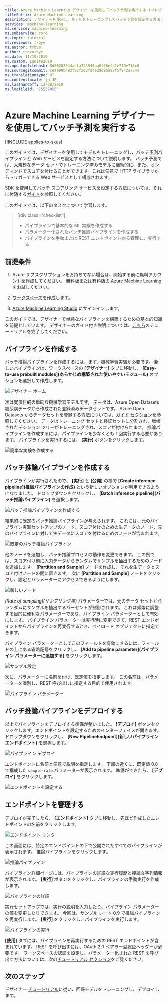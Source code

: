 ```yaml
---
title: Azure Machine Learning デザイナーを使用してバッチ予測を実行する (プレビュー)
titleSuffix: Azure Machine Learning
description: デザイナーを使用し、モデルをトレーニングしてバッチ予測を設定する方法について説明します。 HTTP ライブラリからトリガーできる、パラメーター化された Web サービスとしてパイプラインをデプロイします。
services: machine-learning
ms.service: machine-learning
ms.subservice: core
ms.topic: tutorial
ms.reviewer: trbye
ms.author: trbye
author: trevorbye
ms.date: 11/19/2019
ms.custom: Ignite2019
ms.openlocfilehash: 8d80282044adfa723940aa6f68efc1e719e713c0
ms.sourcegitcommit: ce4a99b493f8cf2d2fd4e29d9ba92f5f942a754c
ms.translationtype: HT
ms.contentlocale: ja-JP
ms.lasthandoff: 12/28/2019
ms.locfileid: "75532055"
---
```

# <a name="run-batch-predictions-using-azure-machine-learning-designer"></a>Azure Machine Learning デザイナーを使用してバッチ予測を実行する
[!INCLUDE [applies-to-skus](../../includes/aml-applies-to-basic-enterprise-sku.md)]

このガイドでは、デザイナーを使用してモデルをトレーニングし、バッチ予測パイプラインと Web サービスを設定する方法について説明します。 バッチ予測では、大規模なデータ セットでトレーニング済みモデルに継続的に、また、オンデマンドでスコアを付けることができます。これは任意で HTTP ライブラリからトリガーできる Web サービスとして構成されます。 

SDK を使用してバッチ スコアリング サービスを設定する方法については、それに付随する[ガイド](how-to-run-batch-predictions.md)を参照してください。

このガイドでは、以下のタスクについて学習します。

> [!div class="checklist"]
> * パイプラインで基本的な ML 実験を作成する
> * パラメーター化されたバッチ推論パイプラインを作成する
> * パイプラインを手動または REST エンドポイントから管理し、実行する

## <a name="prerequisites"></a>前提条件

1. Azure サブスクリプションをお持ちでない場合は、開始する前に無料アカウントを作成してください。 [無料版または有料版の Azure Machine Learning](https://aka.ms/AMLFree) をお試しください。

1. [ワークスペース](tutorial-1st-experiment-sdk-setup.md)を作成します。

1. [Azure Machine Learning Studio](https://ml.azure.com/) にサインインします。

このガイドでは、デザイナーで単純なパイプラインを構築するための基本的知識を前提としています。 デザイナーのガイド付き説明については、[こちら](tutorial-designer-automobile-price-train-score.md)のチュートリアルを完了してください。 

## <a name="create-a-pipeline"></a>パイプラインを作成する

バッチ推論パイプラインを作成するには、まず、機械学習実験が必要です。 新しいパイプラインは、ワークスペースの **[デザイナー]** タブに移動し、 **[Easy-to-use prebuilt modules]\(あらかじめ構築された使いやすいモジュール\)** オプションを選択して作成します。

![デザイナー ホーム](./media/how-to-run-batch-predictions-designer/designer-batch-scoring-1.png)

次は実演目的の単純な機械学習モデルです。 データは、Azure Open Datasets 糖尿病データから作成された登録済みデータセットです。 Azure Open Datasets からデータセットを登録する方法については、[ガイド セクション](how-to-create-register-datasets.md#create-datasets-with-azure-open-datasets)を参照してください。 データはトレーニング セットと検証セットに分割され、増幅されたデシジョン ツリーがトレーニングされ、スコアが付けられます。 推論パイプラインを作成するには、パイプラインを少なくとも 1 回実行する必要があります。 パイプラインを実行するには、 **[実行]** ボタンをクリックします。

![簡単な実験を作成する](./media/how-to-run-batch-predictions-designer/designer-batch-scoring-2.png)

## <a name="create-a-batch-inference-pipeline"></a>バッチ推論パイプラインを作成する

パイプラインが実行されたので、 **[実行]** と **[公開]** の横で **[Create inference pipeline]\(推論パイプラインの作成\)** という新しいオプションが利用できるようになりました。 ドロップダウンをクリックし、 **[Batch inference pipeline]\(バッチ推論パイプライン\)** を選択します。

![バッチ推論パイプラインを作成する](./media/how-to-run-batch-predictions-designer/designer-batch-scoring-5.png)

結果的に既定のバッチ推論パイプラインが与えられます。 これには、元のパイプライン実験セットアップのノード、スコア付けのための生データのノード、元のパイプラインに対して生データにスコアを付けるためのノードが含まれます。

![既定のバッチ推論パイプライン](./media/how-to-run-batch-predictions-designer/designer-batch-scoring-6.png)

他のノードを追加し、バッチ推論プロセスの動作を変更できます。 この例では、スコア付け前に入力データからランダムでサンプルを抽出するためのノードを追加します。 **[Partition and Sample]** ノードを作成し、それを生データとスコア付けノードの間に置きます。 次に **[Partition and Sample]** ノードをクリックし、設定とパラメーターにアクセスできるようにします。

![新しいノード](./media/how-to-run-batch-predictions-designer/designer-batch-scoring-7.png)

*[Rate of sampling]\(サンプリング率\)* パラメーターでは、元のデータ セットからランダムにサンプルを抽出するパーセントが制御されます。 これは頻繁に調整する目的に便利なパラメーターであり、パイプライン パラメーターとして有効にします。 パイプライン パラメーターは実行時に変更できて、REST エンドポイントからパイプラインを再実行するとき、ペイロード オブジェクトに指定できます。 

パイプライン パラメーターとしてこのフィールドを有効にするには、フィールドの上にある省略記号をクリックし、 **[Add to pipeline parameter]\(パイプライン パラメーターに追加する\)** をクリックします。 

![サンプル設定](./media/how-to-run-batch-predictions-designer/designer-batch-scoring-8.png)

次に、パラメーターに名前を付け、既定値を指定します。 この名前は、パラメーターを識別し、REST 呼び出しに指定する目的で使用されます。

![パイプライン パラメーター](./media/how-to-run-batch-predictions-designer/designer-batch-scoring-9.png)

## <a name="deploy-batch-inferencing-pipeline"></a>バッチ推論パイプラインをデプロイする

以上でパイプラインをデプロイする準備が整いました。 **[デプロイ]** ボタンをクリックします。エンドポイントを設定するためのインターフェイスが開きます。 ドロップダウンをクリックし、 **[New PipelineEndpoint]\(新しいパイプライン エンドポイント\)** を選択します。

![パイプライン デプロイ](./media/how-to-run-batch-predictions-designer/designer-batch-scoring-10.png)

エンドポイントに名前と任意で説明を指定します。 下部の近くに、既定値 0.8 で構成した `sample-rate` パラメーターが表示されます。 準備ができたら、 **[デプロイ]** をクリックします。

![エンドポイントを設定する](./media/how-to-run-batch-predictions-designer/designer-batch-scoring-11.png)

## <a name="manage-endpoints"></a>エンドポイントを管理する 

デプロイが完了したら、 **[エンドポイント]** タブに移動し、先ほど作成したエンドポイントの名前をクリックします。

![エンドポイント リンク](./media/how-to-run-batch-predictions-designer/designer-batch-scoring-12.png)

この画面には、特定のエンドポイントの下で公開されたすべてのパイプラインが表示されます。 推論パイプラインをクリックします。

![推論パイプライン](./media/how-to-run-batch-predictions-designer/designer-batch-scoring-13.png)

パイプライン詳細ページには、パイプラインの詳細な実行履歴と接続文字列情報が表示されます。 **[実行]** ボタンをクリックし、パイプラインの手動実行を作成します。

![パイプラインの詳細](./media/how-to-run-batch-predictions-designer/designer-batch-scoring-14.png)

実行セットアップでは、実行の説明を入力したり、パイプライン パラメーターの値を変更したりできます。 今回は、サンプル レート 0.9 で推論パイプラインを再実行します。 **[実行]** をクリックし、パイプラインを実行します。

![パイプラインの実行](./media/how-to-run-batch-predictions-designer/designer-batch-scoring-15.png)

**[使用]** タブには、パイプラインを再実行するための REST エンドポイントが含まれています。 REST を呼び出すには、OAuth 2.0 ベアラー型認証ヘッダーが必要です。 ワークスペースの認証を設定し、パラメーター化された REST を呼び出す方法については、次の[チュートリアル セクション](tutorial-pipeline-batch-scoring-classification.md#publish-and-run-from-a-rest-endpoint)をご覧ください。

## <a name="next-steps"></a>次のステップ

デザイナー [チュートリアル](tutorial-designer-automobile-price-train-score.md)に従い、回帰モデルをトレーニングし、デプロイします。
